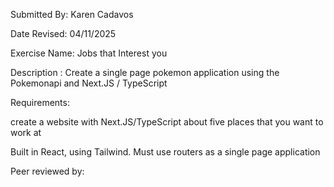 Submitted By: Karen Cadavos

Date Revised: 04/11/2025

Exercise Name: Jobs that Interest you

Description : Create a single page pokemon application using the Pokemonapi and Next.JS / TypeScript

Requirements:

create a website with Next.JS/TypeScript about five places that you want to work at

Built in React, using Tailwind. Must use routers as a single page application

Peer reviewed by:
